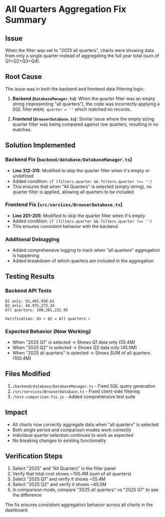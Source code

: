 # All Quarters Aggregation Fix Summary

## Issue
When the filter was set to "2025 all quarters", charts were showing data from only a single quarter instead of aggregating the full year total (sum of Q1+Q2+Q3+Q4).

## Root Cause
The issue was in both the backend and frontend data filtering logic:

1. **Backend (`DatabaseManager.ts`)**: When the quarter filter was an empty string (representing "all quarters"), the code was incorrectly applying a SQL filter `WHERE quarter = ''` which matched no records.

2. **Frontend (`BrowserDatabase.ts`)**: Similar issue where the empty string quarter filter was being compared against row quarters, resulting in no matches.

## Solution Implemented

### Backend Fix (`backend/database/DatabaseManager.ts`)
- **Line 312-315**: Modified to skip the quarter filter when it's empty or undefined
- Added condition: `if (filters.quarter && filters.quarter !== '')`
- This ensures that when "All Quarters" is selected (empty string), no quarter filter is applied, allowing all quarters to be included

### Frontend Fix (`src/services/BrowserDatabase.ts`)
- **Line 201-205**: Modified to skip the quarter filter when it's empty
- Added condition: `if (filters.quarter && filters.quarter !== '')`
- This ensures consistent behavior with the backend

### Additional Debugging
- Added comprehensive logging to track when "all quarters" aggregation is happening
- Added breakdown of which quarters are included in the aggregation

## Testing Results

### Backend API Tests
```
Q1 only: 55,405,958.61
Q2 only: 44,975,273.34
All quarters: 100,381,231.95

Verification: Q1 + Q2 = All quarters ✓
```

### Expected Behavior (Now Working)
- When "2025 Q1" is selected → Shows Q1 data only (55.4M)
- When "2025 Q2" is selected → Shows Q2 data only (45.0M)
- When "2025 all quarters" is selected → Shows SUM of all quarters (100.4M)

## Files Modified
1. `/backend/database/DatabaseManager.ts` - Fixed SQL query generation
2. `/src/services/BrowserDatabase.ts` - Fixed client-side filtering
3. `/test-comparison-fix.js` - Added comprehensive test suite

## Impact
- All charts now correctly aggregate data when "all quarters" is selected
- Both single period and comparison modes work correctly
- Individual quarter selection continues to work as expected
- No breaking changes to existing functionality

## Verification Steps
1. Select "2025" and "All Quarters" in the filter panel
2. Verify that total cost shows ~100.4M (sum of all quarters)
3. Select "2025 Q1" and verify it shows ~55.4M
4. Select "2025 Q2" and verify it shows ~45.0M
5. In comparison mode, compare "2025 all quarters" vs "2025 Q1" to see the difference

The fix ensures consistent aggregation behavior across all charts in the dashboard.